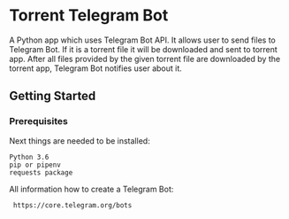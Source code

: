# Torrent Telegram Bot

A Python app which uses Telegram Bot API.
It allows user to send files to Telegram Bot.
If it is a torrent file it will be downloaded and sent to torrent app.
After all files provided by the given torrent file are downloaded by the torrent
app, Telegram Bot notifies user about it.

## Getting Started

### Prerequisites

Next things are needed to be installed:
```
Python 3.6
pip or pipenv
requests package
```
All information how to create a Telegram Bot:

```
 https://core.telegram.org/bots
```
